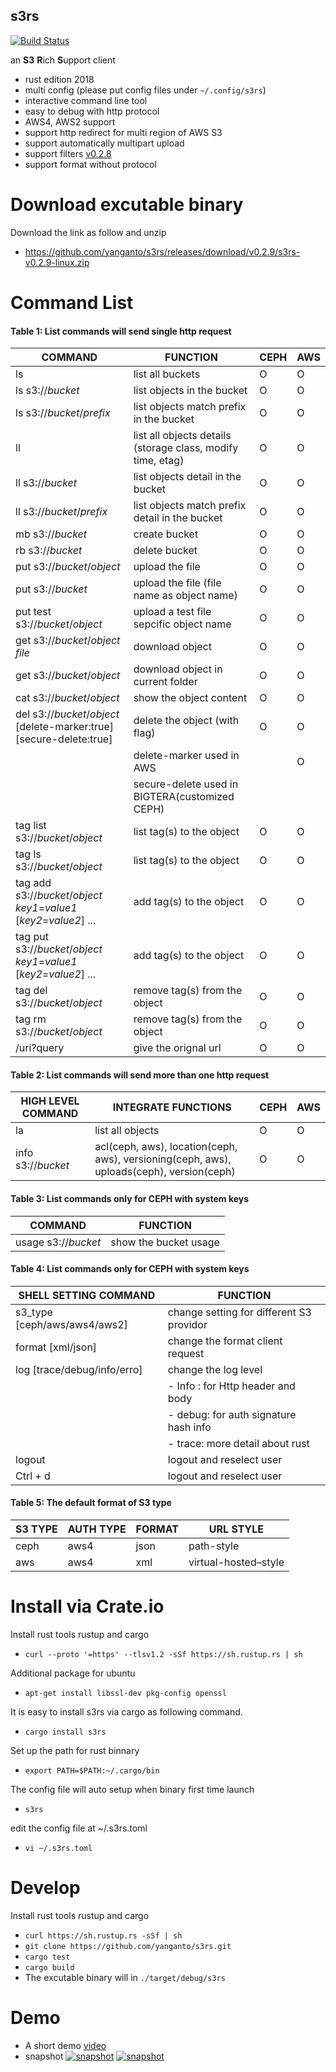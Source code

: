 s3rs 
---
[![Build Status](https://travis-ci.com/yanganto/s3rs.svg?branch=master)](https://travis-ci.com/yanganto/s3rs)  

an **S3** **R**ich **S**upport client
- rust edition 2018
- multi config (please put config files under `~/.config/s3rs`)
- interactive command line tool
- easy to debug with http protocol
- AWS4, AWS2 support
- support http redirect for multi region of AWS S3
- support automatically multipart upload
- support filters [v0.2.8](https://www.ant-lab.tw/2019-09-21/)
- support format without protocol

# Download excutable binary
Download the link as follow and unzip
- https://github.com/yanganto/s3rs/releases/download/v0.2.9/s3rs-v0.2.9-linux.zip

# Command List

#### Table 1: List commands will send single http request
| COMMAND                                                              | FUNCTION                                                    | CEPH | AWS |
|----------------------------------------------------------------------|-------------------------------------------------------------|------|-----|
| ls                                                                   | list all buckets                                            | O    | O   |
| ls s3://_bucket_                                                     | list objects in the bucket                                  | O    | O   |
| ls s3://_bucket_/_prefix_                                            | list objects match prefix in the bucket                     | O    | O   |
| ll                                                                   | list all objects details (storage class, modify time, etag) | O    | O   |
| ll s3://_bucket_                                                     | list objects detail in the bucket                           | O    | O   |
| ll s3://_bucket_/_prefix_                                            | list objects match prefix detail in the bucket              | O    | O   |
| mb s3://_bucket_                                                     | create bucket                                               | O    | O   |
| rb s3://_bucket_                                                     | delete bucket                                               | O    | O   |
| put <file> s3://_bucket_/_object_                                    | upload the file                                             | O    | O   |
| put <file> s3://_bucket_                                             | upload the file (file name as object name)                  | O    | O   |
| put test s3://_bucket_/_object_                                      | upload a test file sepcific object name                     | O    | O   |
| get s3://_bucket_/_object_ _file_                                    | download object                                             | O    | O   |
| get s3://_bucket_/_object_                                           | download object in current folder                           | O    | O   |
| cat s3://_bucket_/_object_                                           | show the object content                                     | O    | O   |
| del s3://_bucket_/_object_ [delete-marker:true] [secure-delete:true] | delete the object (with flag)                               | O    | O   |
|                                                                      | delete-marker used in AWS                                   |      | O   |
|                                                                      | secure-delete used in BIGTERA(customized CEPH)              |      |     |
| tag list s3://_bucket_/_object_                                      | list tag(s) to the object                                   | O    | O   |
| tag ls s3://_bucket_/_object_                                        | list tag(s) to the object                                   | O    | O   |
| tag add s3://_bucket_/_object_ _key1_=_value1_ [_key2_=_value2_] ... | add tag(s) to the object                                    | O    | O   |
| tag put s3://_bucket_/_object_ _key1_=_value1_ [_key2_=_value2_] ... | add tag(s) to the object                                    | O    | O   |
| tag del s3://_bucket_/_object_                                       | remove tag(s) from the object                               | O    | O   |
| tag rm s3://_bucket_/_object_                                        | remove tag(s) from the object                               | O    | O   |
| /uri?query                                                           | give the orignal url                                        | O    | O   |

#### Table 2: List commands will send more than one http request
| HIGH LEVEL COMMAND | INTEGRATE FUNCTIONS                                                                      | CEPH | AWS |
|--------------------|------------------------------------------------------------------------------------------|------|-----|
| la                 | list all objects                                                                         | O    | O   |
| info s3://_bucket_ | acl(ceph, aws), location(ceph, aws), versioning(ceph, aws), uploads(ceph), version(ceph) | O    | O   |

#### Table 3: List commands only for CEPH with system keys
| COMMAND             | FUNCTION              |
|---------------------|-----------------------|
| usage s3://_bucket_ | show the bucket usage |


#### Table 4: List commands only for CEPH with system keys
| SHELL SETTING COMMAND         | FUNCTION                                 |
|-------------------------------|------------------------------------------|
| s3\_type [ceph/aws/aws4/aws2] | change setting for different S3 providor |
| format [xml/json]             | change the format client request         |
| log [trace/debug/info/erro]   | change the log level                     |
|                               | - Info : for Http header and body        |
|                               | - debug: for auth signature hash info    |
|                               | - trace: more detail about rust          |
| logout                        | logout and reselect user                 |
| Ctrl + d                      | logout and reselect user                 |


#### Table 5: The default format of S3 type
| S3 TYPE | AUTH TYPE | FORMAT | URL STYLE            |
|---------|-----------|--------|----------------------|
| ceph    | aws4      | json   | path-style           |
| aws     | aws4      | xml    | virtual-hosted–style |

# Install via Crate.io
Install rust tools rustup and cargo 
- `curl --proto '=https' --tlsv1.2 -sSf https://sh.rustup.rs | sh`

Additional package for ubuntu
- `apt-get install libssl-dev pkg-config openssl`

It is easy to install s3rs via cargo as following command.
- `cargo install s3rs`

Set up the path for rust binnary
- `export PATH=$PATH:~/.cargo/bin`

The config file will auto setup when binary first time launch
- `s3rs`

edit the config file at ~/.s3rs.toml
- `vi ~/.s3rs.toml`


# Develop
Install rust tools rustup and cargo 
- `curl https://sh.rustup.rs -sSf | sh`
- `git clone https://github.com/yanganto/s3rs.git`
- `cargo test`
- `cargo build`
- The excutable binary will in `./target/debug/s3rs`

# Demo
- A short demo [video](https://youtu.be/MtPYhJnbMfs)
- snapshot
[![snapshot](https://raw.githubusercontent.com/yanganto/s3rs/master/example.png)](https://youtu.be/MtPYhJnbMfs)
[![snapshot](https://raw.githubusercontent.com/yanganto/s3rs/master/example2.png)](https://youtu.be/MtPYhJnbMfs)

